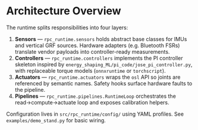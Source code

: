 # Architecture Overview

The runtime splits responsibilities into four layers:

1. **Sensors** — `rpc_runtime.sensors` holds abstract base classes for IMUs and vertical GRF sources. Hardware adapters (e.g. Bluetooth FSRs) translate vendor payloads into controller-ready measurements.
2. **Controllers** — `rpc_runtime.controllers` implements the PI controller skeleton inspired by `energy_shaping_ML/pi_code/jose_pi_controller.py`, with replaceable torque models (`onnxruntime` or `torchscript`).
3. **Actuators** — `rpc_runtime.actuators` wraps the `osl` API so joints are referenced by semantic names. Safety hooks surface hardware faults to the pipeline.
4. **Pipelines** — `rpc_runtime.pipelines.RuntimeLoop` orchestrates the read→compute→actuate loop and exposes calibration helpers.

Configuration lives in `src/rpc_runtime/config/` using YAML profiles. See `examples/demo_stand.py` for basic wiring.

